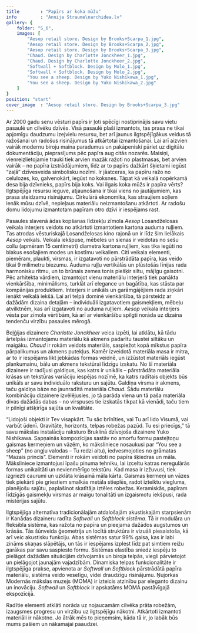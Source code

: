 ```yaml
---
title        : "Papīrs ar koka mūžu"
info         : "Annija Straume\narchidea.lv"
gallery: {
    folder: "S_6",
    images: [
        "Aesop retail store. Design by Brooks+Scarpa_1.jpg",
        "Aesop retail store. Design by Brooks+Scarpa_2.jpg",
        "Aesop retail store. Design by Brooks+Scarpa_3.jpg",
        "Chaud. Design by Charlotte Jonckheer_1.jpg",
        "Chaud. Design by Charlotte Jonckheer_2.jpg",
        "Softwall + Softblock. Design by Molo_1.jpg",
        "Softwall + Softblock. Design by Molo_2.jpg",
        "You see a sheep. Design by Yuko Nishikawa_1.jpg",
        "You see a sheep. Design by Yuko Nishikawa_2.jpg"
    ]
}
position: "start"
cover_image  : "Aesop retail store. Design by Brooks+Scarpa_3.jpg"
---
```

<p>Ar 2000 gadu senu vēsturi papīrs ir ļoti spēcīgi nostiprinājis savu vietu pasaulē un cilvēku dzīvēs. Visā pasaulē plaši izmantots, tas prasa ne tikai apjomīgu daudzumu izejvielu resursu, bet arī jaunus ilgtspējīgākus veidus tā ražošanai un radošus risinājumus tā atkārtotai izmantošanai. Lai arī aizvien vairāk modernu biroju maina paradumus un pakāpeniski pāriet uz digitālu dokumentāciju, pieprasījums pēc papīra aug citās nozarēs. Maisiņi, vienreizlietojamie trauki tiek arvien mazāk ražoti no plastmasas, bet arvien vairāk – no papīra izstrādājumiem, līdz ar to papīrs dažkārt šķietami iegūst “zaļā” dzīvesveida simbolisku nozīmi. Ir jāatceras, ka papīru ražo no celulozes, ko, galvenokārt, iegūst no koksnes. Tāpat kā veikalā nopērkamā desa bija dzīvnieks, papīrs bija koks. Vai ilgais koka mūžs ir papīra vērts? Ilgtspējīga resursu ieguve, atjaunošana ir tikai viens no jautājumiem, kas prasa steidzamu risinājumu. Cirkulārā ekonomika, kas straujiem soļiem ienāk mūsu dzīvē, nepieļaus materiālu neizmantošanu atkārtoti. Ar radošu domu lidojumu izmantotam papīram otro dzīvi ir iespējams rast.

Pasaules slavenā ādas kopšanas līdzekļu zīmola <em>Aesop</em> Losandželosas veikala interjers veidots no atkārtoti izmantotiem kartona auduma ruļļiem. Tas atrodas vēsturiskajā Losandželosas kino rajonā un ir līdz šim lielākais <em>Aesop</em> veikals. Veikala iekšpuse, mēbeles un sienas ir veidotas no sešu collu (apmēram 15 centimetri) diametra kartona ruļļiem, kas tika iegūti no blakus esošajiem modes un kostīmu veikaliem. Citi veikala elementi, piemēram, plaukti, virsmas, ir izgatavoti no pārstrādāta papīra, kas veido tikai 9 milimetru biezumu. Auduma ruļļu vertikālās un plūstošās līnijas rada harmonisku ritmu, un to brūnais zemes tonis piešķir siltu, mājīgu gaisotni. Pēc arhitekta vārdiem, izmantojot vienu materiālu interjerā tiek panākta vienkāršība, minimālisms, turklāt arī elegance un bagātība, kas stāsta par kompānijas produktiem. Interjers ir unikāls un garāmgājējiem rada ziņkāri ienākt veikalā iekšā. Lai arī telpā dominē vienkāršība, tā pārsteidz ar dažādām dizaina detaļām – individuāli izgatavotiem gaismekļiem, mēbeļu atvilktnēm, kas arī izgatavoti no auduma ruļļiem. <em>Aesop</em> veikala interjers vēsta par zīmola vērtībām, kā arī ar vienkāršību spilgti norāda uz dizaina tendenču virzību pasaules mērogā.

Beļģijas dizainere <em>Charlotte Jonckheer</em> veica izpēti, lai atklātu, kā tādu ārtelpās izmantojamu materiālu kā akmens padarītu taustei siltāku un maigāku. <em>Chaud</em> ir rokām veidots materiāls, saspiežot kopā mīkstus papīra pārpalikumus un akmens putekļus. Kamēr izveidotā materiāla masa ir mitra, ar to ir iespējams likt jebkādas formas veidnē, un izžūstot materiāls iegūst plankumainu, bālu un akmens tekstūrai līdzīgu izskatu. No šī materiāla dizainere ir radījusi galdiņus, kas katrs ir unikāls – pārstrādāta materiāla krāsas un tekstūras variāciju iespējas nozīmē, ka katrs radītais objekts būs unikāls ar savu individuālo raksturu un sajūtu. Galdiņa virsma ir akmens, taču galdiņa bāze no jaunradītā materiāla <em>Chaud</em>. Šādu materiālu kombināciju dizainere izvēlējusies, jo tā parāda viena un tā paša materiāla divas dažādās dabas – no virspuses tie izskatās tikpat kā vienādi, taču tiem ir pilnīgi atšķirīga sajūta un kvalitāte.

“Lidojoši objekti ir Tev visapkārt. Tu sāc brīnīties, vai Tu arī lido Visumā, vai varbūt ūdenī. Gravitāte, horizonts, telpas robežas pazūd. Tu esi priecīgs,” tā savu mākslas instalāciju raksturo Bruklinā dzīvojoša dizainere Yuko Nishikawa. Sapņainās kompozīcijas sastāv no amorfu formu pasteļtoņu gaismas ķermeņiem un vāzēm, ko māksliniece nosaukusi par “You see a sheep” (no angļu valodas – Tu redzi aitu), iedvesmojoties no grāmatas “Mazais princis”. Elementi ir rokām veidoti no papīra šķiedras un māla. Māksliniece izmantojusi īpašu pinuma tehniku, lai izceltu katras neregulārās formas unikalitāti un nevienmērīgo tekstūru. Kad masa ir izžuvusi, tiek izgriezti caurumi un uzklāta krāsainā māla kārta. Gaismas ķermeņi un vāzes tiek piekārti pie griestiem smalkās metāla stieplēs, radot izteiktu viegluma, planējošu sajūtu, paplašinot skatītāja iztēles robežas. Keramiskās, papīram līdzīgās gaismekļu virsmas ar maigu tonalitāti un izgaismotu iekšpusi, rada mistērijas sajūtu.

Ilgtspējīga alternatīva tradicionālajām atdalošajām akustiskajām starpsienām ir Kanādas dizaineru radīta <em>Softwall</em> un <em>Softblock sistēma</em>. Tā ir modulāra un fleksibla sistēma, kas ražota no papīra un pieejama dažādos augstumos un krāsās. Tās šūnveida ģeometrija un locītā struktūra ir vizuāli piesaistoša, kā arī veic akustisku funkciju. Abas sistēmas satur 99% gaisa, kas ir labi zināms skaņas slāpētājs, un tās ir iespējams izplest līdz pat simtiem reižu garākas par savu saspiesto formu. Sistēmas elastība sniedz iespēju to pielāgot dažādām situācijām dzīvojamās un biroja telpās, viegli pārvietojot un pielāgojot jaunajām vajadzībām. Dinamiska telpas funkcionalitāte ir ilgtspējīga prakse, apvienota ar <em>Softwall</em> un <em>Softblock</em> pārstrādātā papīra materiālu, sistēma veido veselīgu, videi draudzīgu risinājumu. Ņujorkas Modernās mākslas muzejs (MOMA) ir izteicis atzinību par eleganto dizainu un inovāciju. <em>Softwall</em> un <em>Softblock</em> ir apskatāms MOMA pastāvīgajā ekspozīcijā.

Radītie elementi atklāti norāda uz nojaucamām cilvēka prāta robežām, izaugsmes progresu un virzību uz ilgtspējīgu nākotni. Atkārtoti izmantoti materiāli ir nākotne. Jo ātrāk mēs to pieņemsim, kāda tā ir, jo labāk būs mums pašiem un nākamajai paaudzei.</p>
